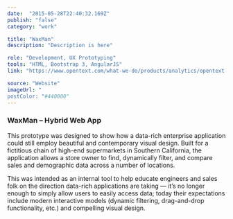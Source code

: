 ```yaml
---
date:  "2015-05-28T22:40:32.169Z"
publish: "false" 
category: "work"

title: "WaxMan"
description: "Description is here"

role: "Development, UX Prototyping"
tools: "HTML, Bootstrap 3, AngularJS" 
link: "https://www.opentext.com/what-we-do/products/analytics/opentext-information-hub/?utm_source=actuate&utm_medium=redirect" 

source: "Website"
imageUrl: "
postColor: "#440000"
---
```


### WaxMan – Hybrid Web App

This prototype was designed to show how a data-rich enterprise application could still employ beautiful and contemporary visual design.  Built for a fictitious chain of high-end supermarkets in Southern California, the application allows a store owner to find, dynamically filter, and compare sales and demographic data across a number of locations.

This was intended as an internal tool to help educate engineers and sales folk on the direction data-rich applications are taking — it’s no longer enough to simply allow users to easily access data; today their expectations include modern interactive models (dynamic filtering, drag-and-drop functionality, etc.) and compelling visual design.